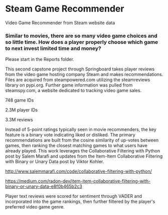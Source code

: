 # Steam Game Recommender
Video Game Recommender from Steam website data

### Similar to movies, there are so many video game choices and so little time.    How does a player properly choose which game to next invest limited time and money?

Please start in the Reports folder.

This second capstone project through Springboard takes player reviews from the video game hosting company Steam and makes recommendations.    Files are acquired from steampowered.com utilizing the steamreviews library on pypi.org.    Further game information was pulled from steamspy.com, a website dedicated to tracking video game sales.

748 game IDs

2.3M player IDs

3.3M reviews

Instead of 5-point ratings typically seen in movie recommenders, the key feature is a binary vote indicating liked or disliked.    The primary recommendations are built from the cosine similarity of up-votes between games, then ranking the closest matching games to what users have already played.    This work leverages the Collaborative Filtering with Python post by Salem Marafi and updates from the Item-Item Collaborative Filtering with Binary or Unary Data post by Viktor Kohler.

http://www.salemmarafi.com/code/collaborative-filtering-with-python/

https://medium.com/radon-dev/item-item-collaborative-filtering-with-binary-or-unary-data-e8f0b465b2c3

Player text reviews were scored for sentiment through VADER and incorporated into the game rankings, then further filtered by the player's preferred video game genre.
